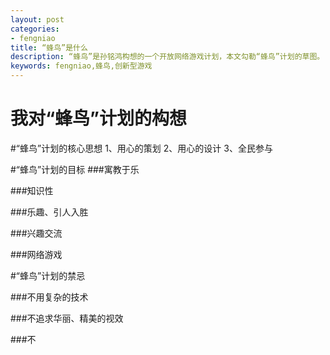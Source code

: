 ```yaml
---
layout: post
categories: 
- fengniao
title: “蜂鸟”是什么
description: “蜂鸟”是孙铭鸿构想的一个开放网络游戏计划，本文勾勒“蜂鸟”计划的草图。
keywords: fengniao,蜂鸟,创新型游戏
---
```


我对“蜂鸟”计划的构想
======

#“蜂鸟”计划的核心思想
1、用心的策划
2、用心的设计
3、全民参与

#“蜂鸟”计划的目标
###寓教于乐

###知识性

###乐趣、引人入胜

###兴趣交流

###网络游戏


#“蜂鸟”计划的禁忌

###不用复杂的技术

###不追求华丽、精美的视效

###不
